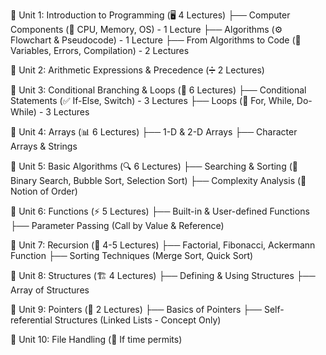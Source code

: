 📌 Unit 1: Introduction to Programming (🖥️ 4 Lectures)
   ├── Computer Components (💾 CPU, Memory, OS) - 1 Lecture
   ├── Algorithms (⚙️ Flowchart & Pseudocode) - 1 Lecture
   ├── From Algorithms to Code (📝 Variables, Errors, Compilation) - 2 Lectures

📌 Unit 2: Arithmetic Expressions & Precedence (➗ 2 Lectures)

📌 Unit 3: Conditional Branching & Loops (🔄 6 Lectures)
   ├── Conditional Statements (✅ If-Else, Switch) - 3 Lectures
   ├── Loops (🔁 For, While, Do-While) - 3 Lectures

📌 Unit 4: Arrays (📊 6 Lectures)
   ├── 1-D & 2-D Arrays 
   ├── Character Arrays & Strings

📌 Unit 5: Basic Algorithms (🔍 6 Lectures)
   ├── Searching & Sorting (🔎 Binary Search, Bubble Sort, Selection Sort)
   ├── Complexity Analysis (🧮 Notion of Order)

📌 Unit 6: Functions (⚡ 5 Lectures)
   ├── Built-in & User-defined Functions
   ├── Parameter Passing (Call by Value & Reference)

📌 Unit 7: Recursion (🔄 4-5 Lectures)
   ├── Factorial, Fibonacci, Ackermann Function
   ├── Sorting Techniques (Merge Sort, Quick Sort)

📌 Unit 8: Structures (🏗️ 4 Lectures)
   ├── Defining & Using Structures
   ├── Array of Structures

📌 Unit 9: Pointers (📌 2 Lectures)
   ├── Basics of Pointers
   ├── Self-referential Structures (Linked Lists - Concept Only)

📌 Unit 10: File Handling (📂 If time permits)
